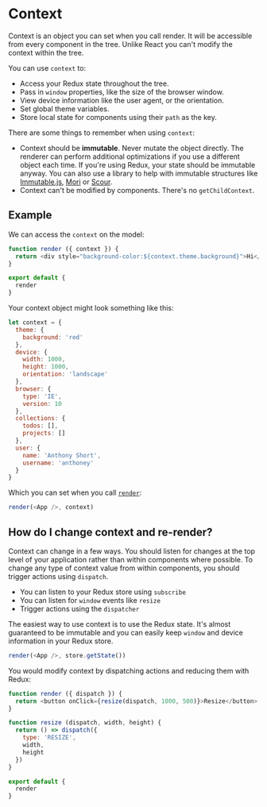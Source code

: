 # Context

Context is an object you can set when you call render. It will be accessible from every component in the tree. Unlike React you can't modify the context within the tree.

You can use `context` to:

* Access your Redux state throughout the tree.
* Pass in `window` properties, like the size of the browser window.
* View device information like the user agent, or the orientation.
* Set global theme variables.
* Store local state for components using their `path` as the key.

There are some things to remember when using `context`:

* Context should be **immutable**. Never mutate the object directly. The renderer can perform additional optimizations if you use a different object each time. If you're using Redux, your state should be immutable anyway. You can also use a library to help with immutable structures like [Immutable.js], [Mori] or [Scour].
* Context can't be modified by components. There's no `getChildContext`.

[Immutable.js]: https://github.com/facebook/immutable-js
[Mori]: https://github.com/swannodette/mori
[Scour]: http://ricostacruz.com/scour/

## Example

We can access the `context` on the model:

```js
function render ({ context }) {
  return <div style="background-color:${context.theme.background}">Hi</div>
}

export default {
  render
}
```

Your context object might look something like this:

```js
let context = {
  theme: {
    background: 'red'
  },
  device: {
    width: 1000,
    height: 1000,
    orientation: 'landscape'
  },
  browser: {
    type: 'IE',
    version: 10
  },
  collections: {
    todos: [],
    projects: []
  },
  user: {
    name: 'Anthony Short',
    username: 'anthoney'
  }
}
```

Which you can set when you call [`render`](../api/dom):

```js
render(<App />, context)
```

## How do I change context and re-render?

Context can change in a few ways. You should listen for changes at the top level of your application rather than within components where possible. To change any type of context value from within components, you should trigger actions using `dispatch`.

* You can listen to your Redux store using `subscribe`
* You can listen for `window` events like `resize`
* Trigger actions using the `dispatcher`

The easiest way to use context is to use the Redux state. It's almost guaranteed to be immutable and you can easily keep `window` and device information in your Redux store.

```js
render(<App />, store.getState())
```

You would modify context by dispatching actions and reducing them with Redux:

```js
function render ({ dispatch }) {
  return <button onClick={resize(dispatch, 1000, 500)}>Resize</button>
}

function resize (dispatch, width, height) {
  return () => dispatch({
    type: 'RESIZE',
    width,
    height
  })
}

export default {
  render
}
```

